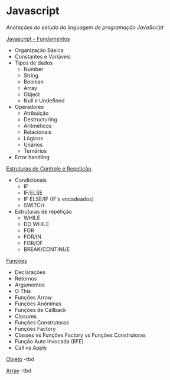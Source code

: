 # Javascript

_Anotações do estudo da linguagem de programação JavaScript_

[Javascript - Fundamentos](https://github.com/Gustanascimento/fundamentos_javascript/blob/main/01%20-%20Javascript%20-%20Fundamentos.md)
- Organização Básica
- Constantes e Variáveis    
- Tipos de dados
    - Number
    - String
    - Boolean
    - Array
    - Object
    - Null e Undefined
- Operadores
    - Atribuição
    - Destructuring
    - Aritméticos
    - Relacionais
    - Lógicos
    - Unários
    - Ternários
- Error handling

[Estruturas de Controle e Repetição](https://github.com/Gustanascimento/fundamentos_javascript/blob/main/02%20-%20Estruturas%20de%20Controle%20e%20Repeti%C3%A7%C3%A3o.md)
- Condicionais
    - IF
    - IF/ELSE
    - IF ELSE/IF (IF's encadeados)
    - SWITCH
- Estruturas de repetição
    - WHILE
    - DO WHILE
    - FOR
    - FOR/IN
    - FOR/OF
    - BREAK/CONTINUE

[Funções](https://github.com/Gustanascimento/fundamentos_javascript/blob/main/03%20-%20Fun%C3%A7%C3%B5es.md)
- Declarações
- Retornos
- Argumentos
- O This
- Funções Arrow
- Funções Anônimas
- Funções de Callback
- Closures
- Funções Construtoras
- Funções Factory
- Classes vs Funções Factory vs Funções Construtoras
- Função Auto Invocada (IIFE)
- Call vs Apply

[Objeto](https://github.com/Gustanascimento/fundamentos_javascript/blob/main/04%20-%20Objetos.md)
-tbd

[Array](https://github.com/Gustanascimento/fundamentos_javascript/blob/main/05%20-%20Arrays.md)
-tbd
